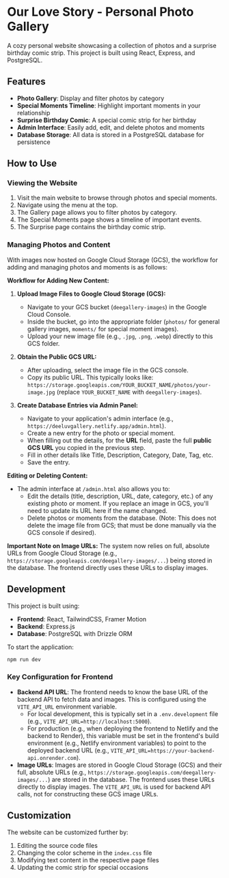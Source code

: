 # Our Love Story - Personal Photo Gallery

A cozy personal website showcasing a collection of photos and a surprise birthday comic strip. This project is built using React, Express, and PostgreSQL.

## Features

- **Photo Gallery**: Display and filter photos by category
- **Special Moments Timeline**: Highlight important moments in your relationship
- **Surprise Birthday Comic**: A special comic strip for her birthday
- **Admin Interface**: Easily add, edit, and delete photos and moments
- **Database Storage**: All data is stored in a PostgreSQL database for persistence

## How to Use

### Viewing the Website

1. Visit the main website to browse through photos and special moments.
2. Navigate using the menu at the top.
3. The Gallery page allows you to filter photos by category.
4. The Special Moments page shows a timeline of important events.
5. The Surprise page contains the birthday comic strip.

### Managing Photos and Content

With images now hosted on Google Cloud Storage (GCS), the workflow for adding and managing photos and moments is as follows:

**Workflow for Adding New Content:**

1.  **Upload Image Files to Google Cloud Storage (GCS):**
    *   Navigate to your GCS bucket (`deegallery-images`) in the Google Cloud Console.
    *   Inside the bucket, go into the appropriate folder (`photos/` for general gallery images, `moments/` for special moment images).
    *   Upload your new image file (e.g., `.jpg`, `.png`, `.webp`) directly to this GCS folder.

2.  **Obtain the Public GCS URL:**
    *   After uploading, select the image file in the GCS console.
    *   Copy its public URL. This typically looks like: `https://storage.googleapis.com/YOUR_BUCKET_NAME/photos/your-image.jpg` (replace `YOUR_BUCKET_NAME` with `deegallery-images`).

3.  **Create Database Entries via Admin Panel:**
    *   Navigate to your application's admin interface (e.g., `https://deeluvgallery.netlify.app/admin.html`).
    *   Create a new entry for the photo or special moment.
    *   When filling out the details, for the **URL** field, paste the full **public GCS URL** you copied in the previous step.
    *   Fill in other details like Title, Description, Category, Date, Tag, etc.
    *   Save the entry.

**Editing or Deleting Content:**

*   The admin interface at `/admin.html` also allows you to:
    *   Edit the details (title, description, URL, date, category, etc.) of any existing photo or moment. If you replace an image in GCS, you'll need to update its URL here if the name changed.
    *   Delete photos or moments from the database. (Note: This does not delete the image file from GCS; that must be done manually via the GCS console if desired).

**Important Note on Image URLs:**
The system now relies on full, absolute URLs from Google Cloud Storage (e.g., `https://storage.googleapis.com/deegallery-images/...`) being stored in the database. The frontend directly uses these URLs to display images.

## Development

This project is built using:

- **Frontend**: React, TailwindCSS, Framer Motion
- **Backend**: Express.js
- **Database**: PostgreSQL with Drizzle ORM

To start the application:

```bash
npm run dev
```

### Key Configuration for Frontend

-   **Backend API URL**: The frontend needs to know the base URL of the backend API to fetch data and images. This is configured using the `VITE_API_URL` environment variable.
    -   For local development, this is typically set in a `.env.development` file (e.g., `VITE_API_URL=http://localhost:5000`).
    -   For production (e.g., when deploying the frontend to Netlify and the backend to Render), this variable must be set in the frontend's build environment (e.g., Netlify environment variables) to point to the deployed backend URL (e.g., `VITE_API_URL=https://your-backend-api.onrender.com`).
-   **Image URLs**: Images are stored in Google Cloud Storage (GCS) and their full, absolute URLs (e.g., `https://storage.googleapis.com/deegallery-images/...`) are stored in the database. The frontend uses these URLs directly to display images. The `VITE_API_URL` is used for backend API calls, not for constructing these GCS image URLs.

## Customization

The website can be customized further by:

1. Editing the source code files
2. Changing the color scheme in the `index.css` file
3. Modifying text content in the respective page files
4. Updating the comic strip for special occasions